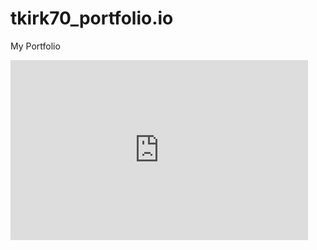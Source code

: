 # tkirk70_portfolio.io
My Portfolio

<iframe src="https://onedrive.live.com/embed?cid=BCC48950360D3127&amp;resid=BCC48950360D3127%2122433&amp;authkey=AOcmd5Fwpbig1sc&amp;em=2" width="476px" height="288px" frameborder="0">This is an embedded <a target="_blank" href="https://office.com">Microsoft Office</a> document, powered by <a target="_blank" href="https://office.com/webapps">Office</a>.</iframe>
